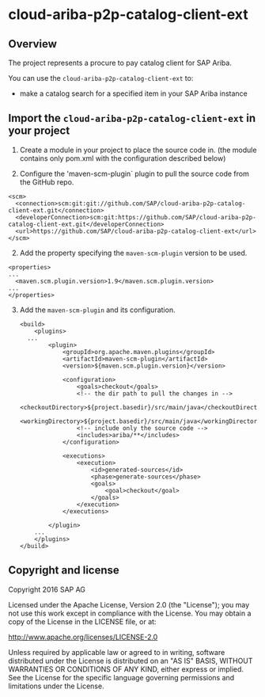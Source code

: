# cloud-ariba-p2p-catalog-client-ext

## Overview

The project represents a procure to pay catalog client for SAP Ariba.

You can use the `cloud-ariba-p2p-catalog-client-ext` to:

  * make a catalog search for a specified item in your SAP Ariba instance

## Import the `cloud-ariba-p2p-catalog-client-ext` in your project

1. Create a module in your project to place the source code in. (the module contains only pom.xml with the configuration described below)

2. Configure the 'maven-scm-plugin` plugin to pull the source code from the GitHub repo.

  ```
  <scm>
    <connection>scm:git:git://github.com/SAP/cloud-ariba-p2p-catalog-client-ext.git</connection>
    <developerConnection>scm:git:https://github.com/SAP/cloud-ariba-p2p-catalog-client-ext.git</developerConnection>
    <url>https://github.com/SAP/cloud-ariba-p2p-catalog-client-ext</url>
  </scm>
  ```

2. Add the property specifying the `maven-scm-plugin` version to be used.

  ```
  <properties>
  ...
  	<maven.scm.plugin.version>1.9</maven.scm.plugin.version>
  ...
  </properties>
  ```

3. Add the `maven-scm-plugin` and its configuration.

	```
	<build>
		<plugins>
	  ...
			<plugin>
				<groupId>org.apache.maven.plugins</groupId>
				<artifactId>maven-scm-plugin</artifactId>
				<version>${maven.scm.plugin.version}</version>
				
				<configuration>
					<goals>checkout</goals>
					<!-- the dir path to pull the changes in -->
					<checkoutDirectory>${project.basedir}/src/main/java</checkoutDirectory> 
					<workingDirectory>${project.basedir}/src/main/java</workingDirectory>
					<!-- include only the source code -->
					<includes>ariba/**</includes> 
				</configuration>
				
				<executions>
					<execution>
						<id>generated-sources</id>
						<phase>generate-sources</phase>
						<goals>
							<goal>checkout</goal>
						</goals>
					</execution>
				</executions>
				
			</plugin>
		...
		</plugins>
	</build>
	```

## Copyright and license

Copyright 2016 SAP AG

Licensed under the Apache License, Version 2.0 (the "License"); you may not use this work except in compliance with the License. You may obtain a copy of the License in the LICENSE file, or at:

http://www.apache.org/licenses/LICENSE-2.0

Unless required by applicable law or agreed to in writing, software distributed under the License is distributed on an "AS IS" BASIS, WITHOUT WARRANTIES OR CONDITIONS OF ANY KIND, either express or implied. See the License for the specific language governing permissions and limitations under the License.
